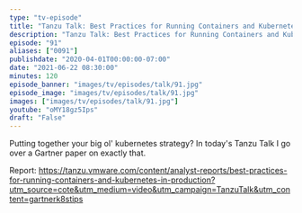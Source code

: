 ```yaml
---
type: "tv-episode"
title: "Tanzu Talk: Best Practices for Running Containers and Kubernetes in Production, report read through"
description: "Tanzu Talk: Best Practices for Running Containers and Kubernetes in Production, report read through"
episode: "91"
aliases: ["0091"]
publishdate: "2020-04-01T00:00:00-07:00"
date: "2021-06-22 08:30:00"
minutes: 120
episode_banner: "images/tv/episodes/talk/91.jpg"
episode_image: "images/tv/episodes/talk/91.jpg"
images: ["images/tv/episodes/talk/91.jpg"]
youtube: "oMY18gz5Ips"
draft: "False"
---
```


Putting together your big ol' kubernetes strategy? In today's Tanzu Talk I go over a Gartner paper on exactly that.

Report: https://tanzu.vmware.com/content/analyst-reports/best-practices-for-running-containers-and-kubernetes-in-production?utm_source=cote&utm_medium=video&utm_campaign=TanzuTalk&utm_content=gartnerk8stips